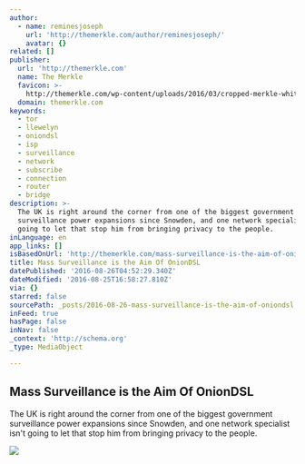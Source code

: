 ```yaml
---
author:
  - name: reminesjoseph
    url: 'http://themerkle.com/author/reminesjoseph/'
    avatar: {}
related: []
publisher:
  url: 'http://themerkle.com'
  name: The Merkle
  favicon: >-
    http://themerkle.com/wp-content/uploads/2016/03/cropped-merkle-white-1-192x192.png
  domain: themerkle.com
keywords:
  - tor
  - llewelyn
  - oniondsl
  - isp
  - surveillance
  - network
  - subscribe
  - connection
  - router
  - bridge
description: >-
  The UK is right around the corner from one of the biggest government
  surveillance power expansions since Snowden, and one network specialist isn't
  going to let that stop him from bringing privacy to the people.
inLanguage: en
app_links: []
isBasedOnUrl: 'http://themerkle.com/mass-surveillance-is-the-aim-of-oniondsl/'
title: Mass Surveillance is the Aim Of OnionDSL
datePublished: '2016-08-26T04:52:29.340Z'
dateModified: '2016-08-25T16:58:27.810Z'
via: {}
starred: false
sourcePath: _posts/2016-08-26-mass-surveillance-is-the-aim-of-oniondsl.md
inFeed: true
hasPage: false
inNav: false
_context: 'http://schema.org'
_type: MediaObject

---
```

<article style=""><h1>Mass Surveillance is the Aim Of OnionDSL</h1><p>The UK is right around the corner from one of the biggest government surveillance power expansions since Snowden, and one network specialist isn't going to let that stop him from bringing privacy to the people.</p><img src="http://themerkle.com/wp-content/uploads/2016/08/shutterstock_334322852.jpg" /></article>